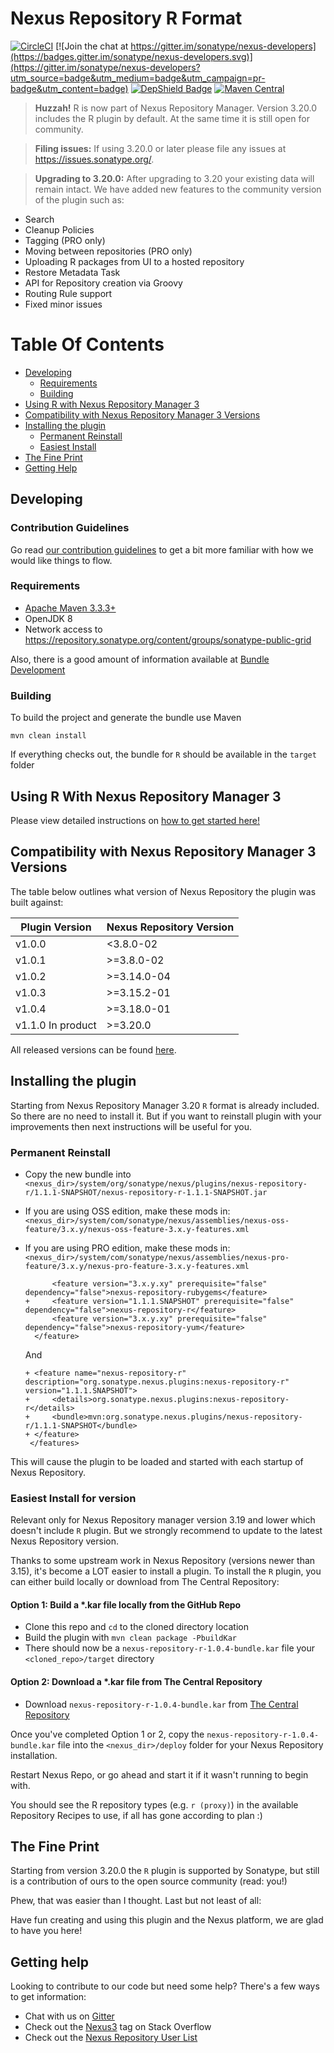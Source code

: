 <!--

    Sonatype Nexus (TM) Open Source Version
    Copyright (c) 2017-present Sonatype, Inc.
    All rights reserved. Includes the third-party code listed at http://links.sonatype.com/products/nexus/oss/attributions.

    This program and the accompanying materials are made available under the terms of the Eclipse Public License Version 1.0,
    which accompanies this distribution and is available at http://www.eclipse.org/legal/epl-v10.html.

    Sonatype Nexus (TM) Professional Version is available from Sonatype, Inc. "Sonatype" and "Sonatype Nexus" are trademarks
    of Sonatype, Inc. Apache Maven is a trademark of the Apache Software Foundation. M2eclipse is a trademark of the
    Eclipse Foundation. All other trademarks are the property of their respective owners.

-->
# Nexus Repository R Format

[![CircleCI](https://circleci.com/gh/sonatype-nexus-community/nexus-repository-r.svg?style=svg)](https://circleci.com/gh/sonatype-nexus-community/nexus-repository-r) [![Join the chat at https://gitter.im/sonatype/nexus-developers](https://badges.gitter.im/sonatype/nexus-developers.svg)](https://gitter.im/sonatype/nexus-developers?utm_source=badge&utm_medium=badge&utm_campaign=pr-badge&utm_content=badge) [![DepShield Badge](https://depshield.sonatype.org/badges/sonatype-nexus-community/nexus-repository-r/depshield.svg)](https://depshield.github.io)
[![Maven Central](https://img.shields.io/maven-central/v/org.sonatype.nexus.plugins/nexus-repository-r.svg?label=Maven%20Central)](https://search.maven.org/search?q=g:%22org.sonatype.nexus.plugins%22%20AND%20a:%22nexus-repository-r%22)

> **Huzzah!** R is now part of Nexus Repository Manager. Version 3.20.0 includes the R plugin by default. At the same time it is still open for community. 

> **Filing issues:** If using 3.20.0 or later please file any issues at https://issues.sonatype.org/.

> **Upgrading to 3.20.0:** After upgrading to 3.20 your existing data will remain intact.
> We have added new features to the community version of the plugin such as:
* Search 
* Cleanup Policies 
* Tagging (PRO only)
* Moving between repositories (PRO only)
* Uploading R packages from UI to a hosted repository
* Restore Metadata Task
* API for Repository creation via Groovy
* Routing Rule support
* Fixed minor issues

# Table Of Contents
* [Developing](#developing)
   * [Requirements](#requirements)
   * [Building](#building)
* [Using R with Nexus Repository Manager 3](#using-r-with-nexus-repository-manager-3)
* [Compatibility with Nexus Repository Manager 3 Versions](#compatibility-with-nexus-repository-manager-3-versions)
* [Installing the plugin](#installing-the-plugin)
   * [Permanent Reinstall](#permanent-reinstall)
   * [Easiest Install](#easiest-install)
* [The Fine Print](#the-fine-print)
* [Getting Help](#getting-help)

## Developing

### Contribution Guidelines

Go read [our contribution guidelines](/.github/CONTRIBUTING.md) to get a bit more familiar with how
we would like things to flow.

### Requirements

* [Apache Maven 3.3.3+](https://maven.apache.org/install.html)
* OpenJDK 8
* Network access to https://repository.sonatype.org/content/groups/sonatype-public-grid

Also, there is a good amount of information available at [Bundle Development](https://help.sonatype.com/display/NXRM3/Bundle+Development+Overview)

### Building

To build the project and generate the bundle use Maven

    mvn clean install

If everything checks out, the bundle for `R` should be available in the `target` folder

## Using R With Nexus Repository Manager 3

Please view detailed instructions on [how to get started here!](https://help.sonatype.com/repomanager3/formats/r-repositories)

## Compatibility with Nexus Repository Manager 3 Versions

The table below outlines what version of Nexus Repository the plugin was built against:

| Plugin Version | Nexus Repository Version |
|----------------|--------------------------|
| v1.0.0         | <3.8.0-02                |
| v1.0.1         | >=3.8.0-02               |
| v1.0.2         | >=3.14.0-04              |
| v1.0.3         | >=3.15.2-01              |
| v1.0.4         | >=3.18.0-01              |
| v1.1.0 In product | >=3.20.0              |
All released versions can be found [here](https://github.com/sonatype-nexus-community/nexus-repository-r/releases).

## Installing the plugin
Starting from Nexus Repository Manager 3.20 `R` format is already included. So there are no need to install it.  But if you want to reinstall plugin with your improvements then next instructions will be useful for you.

### Permanent Reinstall

* Copy the new bundle into `<nexus_dir>/system/org/sonatype/nexus/plugins/nexus-repository-r/1.1.1-SNAPSHOT/nexus-repository-r-1.1.1-SNAPSHOT.jar`
* If you are using OSS edition, make these mods in: `<nexus_dir>/system/com/sonatype/nexus/assemblies/nexus-oss-feature/3.x.y/nexus-oss-feature-3.x.y-features.xml`
* If you are using PRO edition, make these mods in: `<nexus_dir>/system/com/sonatype/nexus/assemblies/nexus-pro-feature/3.x.y/nexus-pro-feature-3.x.y-features.xml`

   ```
         <feature version="3.x.y.xy" prerequisite="false" dependency="false">nexus-repository-rubygems</feature>
   +     <feature version="1.1.1.SNAPSHOT" prerequisite="false" dependency="false">nexus-repository-r</feature>
         <feature version="3.x.y.xy" prerequisite="false" dependency="false">nexus-repository-yum</feature>
     </feature>
   ```
   And
   ```
   + <feature name="nexus-repository-r" description="org.sonatype.nexus.plugins:nexus-repository-r" version="1.1.1.SNAPSHOT">
   +     <details>org.sonatype.nexus.plugins:nexus-repository-r</details>
   +     <bundle>mvn:org.sonatype.nexus.plugins/nexus-repository-r/1.1.1-SNAPSHOT</bundle>
   + </feature>
    </features>
   ```
This will cause the plugin to be loaded and started with each startup of Nexus Repository.

### Easiest Install for version  
Relevant only for Nexus Repository manager version 3.19 and lower  which doesn't include `R` plugin.
But we strongly recommend to update to the latest Nexus Repository version.

Thanks to some upstream work in Nexus Repository (versions newer than 3.15), it's become a LOT easier to install a plugin. To install the `R` plugin, you can either build locally or download from The Central Repository:

#### Option 1: Build a *.kar file locally from the GitHub Repo
* Clone this repo and `cd` to the cloned directory location
* Build the plugin with `mvn clean package -PbuildKar`
* There should now be a `nexus-repository-r-1.0.4-bundle.kar` file your `<cloned_repo>/target` directory 

#### Option 2: Download a *.kar file from The Central Repository 
* Download `nexus-repository-r-1.0.4-bundle.kar` from [The Central Repository](https://search.maven.org/artifact/org.sonatype.nexus.plugins/nexus-repository-r/1.0.4/bundle)

Once you've completed Option 1 or 2, copy the `nexus-repository-r-1.0.4-bundle.kar` file into the `<nexus_dir>/deploy` folder for your Nexus Repository installation.

Restart Nexus Repo, or go ahead and start it if it wasn't running to begin with.

You should see the R repository types (e.g. `r (proxy)`) in the available Repository Recipes to use, if all has gone according to plan :)

## The Fine Print

Starting from version 3.20.0 the `R` plugin is supported by Sonatype, but still is a contribution of ours
to the open source community (read: you!)

Phew, that was easier than I thought. Last but not least of all:

Have fun creating and using this plugin and the Nexus platform, we are glad to have you here!

## Getting help

Looking to contribute to our code but need some help? There's a few ways to get information:

* Chat with us on [Gitter](https://gitter.im/sonatype/nexus-developers)
* Check out the [Nexus3](http://stackoverflow.com/questions/tagged/nexus3) tag on Stack Overflow
* Check out the [Nexus Repository User List](https://groups.google.com/a/glists.sonatype.com/forum/?hl=en#!forum/nexus-users)
